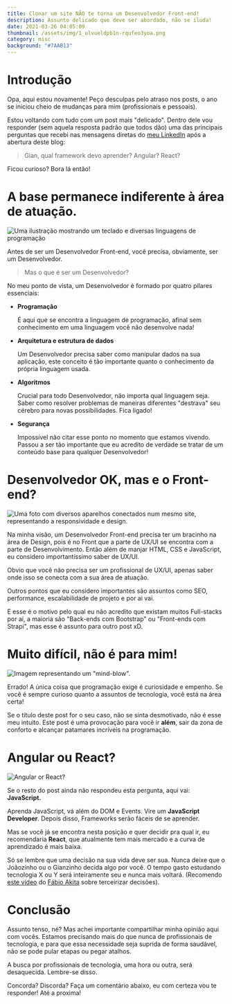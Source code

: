 ```yaml
---
title: Clonar um site NÃO te torna um Desenvolvedor Front-end!
description: Assunto delicado que deve ser abordado, não se iluda!
date: 2021-03-26 04:05:09
thumbnail: /assets/img/1_ulvueldpb1n-rqufeo3yoa.png
category: misc
background: "#7AAB13"
---
```

# Introdução

Opa, aqui estou novamente! Peço desculpas pelo atraso nos posts, o ano se iniciou cheio de mudanças para mim (profissionais e pessoais). 

Estou voltando com tudo com um post mais "delicado". Dentro dele vou responder (sem aquela resposta padrão que todos dão) uma das principais perguntas que recebi nas mensagens diretas do [meu LinkedIn](https://www.linkedin.com/in/gianlucca-claudino/) após a abertura deste blog:

> Gian, qual framework devo aprender? Angular? React?

Ficou curioso? Bora lá então!

# A base permanece indiferente à área de atuação.

![Uma ilustração mostrando um teclado e diversas linguagens de programação](/assets/img/program-coding.jpg)

Antes de ser um Desenvolvedor Front-end, você precisa, obviamente, ser um Desenvolvedor.

> Mas o que é ser um Desenvolvedor?

No meu ponto de vista, um Desenvolvedor é formado por quatro pilares essenciais:

* **Programação**

  É aqui que se encontra a linguagem de programação, afinal sem conhecimento em uma linguagem você não desenvolve nada!
* **Arquitetura e estrutura de dados**

  Um Desenvolvedor precisa saber como manipular dados na sua aplicação, este conceito é tão importante quanto o conhecimento da própria linguagem usada.
* **Algoritmos**

  Crucial para todo Desenvolvedor, não importa qual linguagem seja. Saber como resolver problemas de maneiras diferentes "destrava" seu cérebro para novas possibilidades. Fica ligado!
* **Segurança**

  Impossível não citar esse ponto no momento que estamos vivendo. Passou a ser tão importante que eu acredito de verdade se tratar de um conteúdo base para qualquer Desenvolvedor!

# Desenvolvedor OK, mas e o Front-end?

![Uma foto com diversos aparelhos conectados num mesmo site, representando a responsividade e design.](/assets/img/2017-04-26_importancia-front-end.jpg)

Na minha visão, um Desenvolvedor Front-end precisa ter um bracinho na área de Design, pois é no Front que a parte de UX/UI se encontra com a parte de Desenvolvimento. Então além de manjar HTML, CSS e JavaScript, eu considero importantíssimo saber de UX/UI.

Obvio que você não precisa ser um profissional de UX/UI, apenas saber onde isso se conecta com a sua área de atuação.

Outros pontos que eu considero importantes são assuntos como SEO, performance, escalabilidade de projeto e por ai vai.

E esse é o motivo pelo qual eu não acredito que existam muitos Full-stacks por aí, a maioria são "Back-ends com Bootstrap" ou "Front-ends com Strapi", mas esse é assunto para outro post xD.

# Muito difícil, não é para mim!

![Imagem representando um "mind-blow".](/assets/img/mind_blown_shutterstock_photoschmidt.jpg)

Errado! A única coisa que programação exige é curiosidade e empenho. Se você é sempre curioso quanto a assuntos de tecnologia, você está na área certa!

Se o título deste post for o seu caso, não se sinta desmotivado, não é esse meu intuito. Este post é uma provocação para você ir **além**, sair da zona de conforto e alcançar patamares incríveis na programação.

# Angular ou React?

![Angular or React?](/assets/img/rangleio-blog-migrating-angular-2-to-react.gif)

Se o resto do post ainda não respondeu esta pergunta, aqui vai: **JavaScript.**

Aprenda JavaScript, vá além do DOM e Events. Vire um **JavaScript Developer**. Depois disso, Frameworks serão fáceis de se aprender. 

Mas se você já se encontra nesta posição e quer decidir pra qual ir, eu recomendaria **React**, que atualmente tem mais mercado e a curva de aprendizado é mais baixa.

Só se lembre que uma decisão na sua vida deve ser sua. Nunca deixe que o Joãozinho ou o Gianzinho decida algo por você. O tempo gasto estudando tecnologia X ou Y será inteiramente seu e nunca mais voltará. (Recomendo [este vídeo](https://www.youtube.com/watch?v=D3L8IOncLkg&ab_channel=FabioAkita) do [Fábio Akita](https://www.youtube.com/channel/UCib793mnUOhWymCh2VJKplQ) sobre terceirizar decisões).

# Conclusão

Assunto tenso, né? Mas achei importante compartilhar minha opinião aqui com vocês. Estamos precisando mais do que nunca de profissionais de tecnologia, e para que essa necessidade seja suprida de forma saudável, não se pode pular etapas ou pegar atalhos.

A busca por profissionais de tecnologia, uma hora ou outra, será desaquecida. Lembre-se disso.

Concorda? Discorda? Faça um comentário abaixo, eu com certeza vou te responder! Até a proxima!